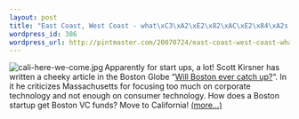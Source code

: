 ```yaml
--- 
layout: post
title: "East Coast, West Coast - what\xC3\xA2\xE2\x82\xAC\xE2\x84\xA2s the difference?"
wordpress_id: 386
wordpress_url: http://pintmaster.com/20070724/east-coast-west-coast-what%e2%80%99s-the-difference/
---
```

<p><img src="http://topstartup.com/wp-content/uploads/2007/07/cali-here-we-come.thumbnail.jpg" alt="cali-here-we-come.jpg" align="left" />Apparently for start ups, a lot! Scott Kirsner has written a cheeky article in the Boston Globe &ldquo;<a href="http://www.boston.com/business/technology/articles/2007/07/22/will_boston_ever_catch_up/">Will Boston ever catch up?</a>&ldquo;. In it he criticizes Massachusetts for focusing too much on corporate technology and not enough on consumer technology. How does a Boston startup get Boston VC funds? Move to California! <a href="http://topstartup.com/2007/07/24/east-coast-west-coast-whats-the-difference/#more-156">(more&hellip;)</a></p>
